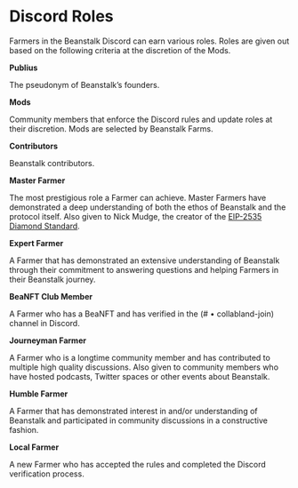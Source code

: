 # Discord Roles

Farmers in the Beanstalk Discord can earn various roles. Roles are given out based on the following criteria at the discretion of the Mods.

**Publius**

The pseudonym of Beanstalk’s founders.

**Mods**

Community members that enforce the Discord rules and update roles at their discretion. Mods are selected by Beanstalk Farms.

**Contributors**

Beanstalk contributors.

**Master Farmer**

The most prestigious role a Farmer can achieve. Master Farmers have demonstrated a deep understanding of both the ethos of Beanstalk and the protocol itself. Also given to Nick Mudge, the creator of the [EIP-2535 Diamond Standard](https://docs.bean.money/developers/overview/eip-2535-diamond).

**Expert Farmer**

A Farmer that has demonstrated an extensive understanding of Beanstalk through their commitment to answering questions and helping Farmers in their Beanstalk journey.

**BeaNFT Club Member**

A Farmer who has a BeaNFT and has verified in the (# • collabland-join) channel in Discord.

**Journeyman Farmer**

A Farmer who is a longtime community member and has contributed to multiple high quality discussions. Also given to community members who have hosted podcasts, Twitter spaces or other events about Beanstalk.

**Humble Farmer**

A Farmer that has demonstrated interest in and/or understanding of Beanstalk and participated in community discussions in a constructive fashion.

**Local Farmer**

A new Farmer who has accepted the rules and completed the Discord verification process.
